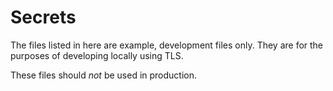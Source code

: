 # Secrets

The files listed in here are example, development files only. They are for the purposes of developing locally using TLS.

These files should *not* be used in production.
